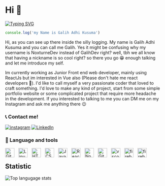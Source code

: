 # Hi 👋

[![Typing SVG](https://readme-typing-svg.herokuapp.com?font=Fira+Code&pause=1000&color=F71CF2&vCenter=true&width=435&lines=Front-end+%26+UI%2FUX+Designer;Welcome+to+my+github+profile)](https://git.io/typing-svg)

```javascript
console.log('my Name is Galih Adhi Kusuma')
```

<p>
Hi, as you can see up there inside the silly logging. My name is Galih Adhi Kusuma and you can call me Galih. Yes it might be confusing why my username is NoxturneDev instead of GalihDev right? well, tbh we all know that having a nickname is so cool right? so there you go 😁 enough talking and let me introduce my self.
</p>

<p> 
 Im currently working as Junior Front end web developer, mainly using ReactJs but im interested in Vue also (Please don't hate me react developers 🙏). I'd like to call myself a very passionate coder that loved to craft something. I'd love to make any kind of project, start from some simple portfolio website or some complicated project that require more headache in the development. If you interested to talking to me you can DM me on my Instagram and ask me anything there 😉
</p>
  

### 📞 Contact me!

[![instagram](https://img.shields.io/badge/Instagram-purple?style=flat-square&logo=instagram&logoColor=white)](https://www.instagram.com/clayzz1.0)
[![LinkedIn](https://img.shields.io/badge/linkedin-blue?style=flat-square&logo=linkedin&logoColor=white)](https://www.linkedin.com/in/galih-adhi-kusuma-693368240/)

  

### 🧰 Language and tools

<img  align="left"  alt="Git"  width="30px"  style="padding-right:10px;"  src="https://cdn.jsdelivr.net/gh/devicons/devicon/icons/git/git-original.svg" />

<img  align="left"  alt="Linux"  width="30px"  style="padding-right:10px;"  src="https://cdn.jsdelivr.net/gh/devicons/devicon/icons/linux/linux-original.svg" />

<img  align="left"  alt="HTML"  width="30px"  style="padding-right:10px;"  src="https://cdn.jsdelivr.net/gh/devicons/devicon/icons/html5/html5-plain.svg" />

<img  align="left"  alt="CSS"  width="30px"  style="padding-right:10px;"  src="https://cdn.jsdelivr.net/gh/devicons/devicon/icons/css3/css3-plain.svg" />

<img  align="left"  alt="JavaScript"  width="30px"  style="padding-right:10px;"  src="https://cdn.jsdelivr.net/gh/devicons/devicon/icons/javascript/javascript-plain.svg" />

<img  align="left"  alt="React"  width="30px"  style="padding-right:10px;"  src="https://cdn.jsdelivr.net/gh/devicons/devicon/icons/react/react-original.svg" />

<img  align="left"  alt="NodeJS"  width="30px"  style="padding-right:10px;"  src="https://cdn.jsdelivr.net/gh/devicons/devicon/icons/nodejs/nodejs-original.svg" />

<img  align="left"  alt="GitHub"  width="30px"  style="padding-right:10px;"  src="https://cdn.jsdelivr.net/gh/devicons/devicon/icons/github/github-original.svg" />
<img  width="30px"  align="left"  alt="vscode"  style="padding-right:10px"  src="https://cdn.jsdelivr.net/gh/devicons/devicon/icons/vscode/vscode-original.svg" />
<img  width="30px"  alt="firebase"  style="padding-right:10px"  align="left"  src="https://cdn.jsdelivr.net/gh/devicons/devicon/icons/firebase/firebase-plain.svg" />
<img  width="30px"  alt="firebase"  style="padding-right:10px"  align="left"  src="https://cdn.jsdelivr.net/gh/devicons/devicon/icons/nextjs/nextjs-original.svg" />
<br />


## Statistic

 
![Top langugage stats](https://github-readme-stats.vercel.app/api/top-langs/?username=ridhorayputraa&count_private=true&layout=compact&theme=shades-of-purple&&hide=shell,css)